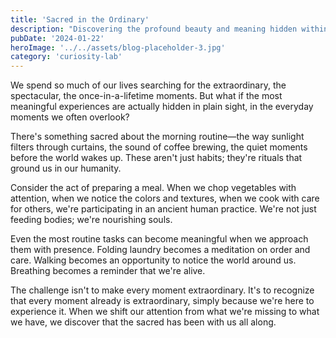 ```yaml
---
title: 'Sacred in the Ordinary'
description: "Discovering the profound beauty and meaning hidden within life's most mundane moments"
pubDate: '2024-01-22'
heroImage: '../../assets/blog-placeholder-3.jpg'
category: 'curiosity-lab'
---
```


We spend so much of our lives searching for the extraordinary, the spectacular, the once-in-a-lifetime moments. But what if the most meaningful experiences are actually hidden in plain sight, in the everyday moments we often overlook?

There's something sacred about the morning routine—the way sunlight filters through curtains, the sound of coffee brewing, the quiet moments before the world wakes up. These aren't just habits; they're rituals that ground us in our humanity.

Consider the act of preparing a meal. When we chop vegetables with attention, when we notice the colors and textures, when we cook with care for others, we're participating in an ancient human practice. We're not just feeding bodies; we're nourishing souls.

Even the most routine tasks can become meaningful when we approach them with presence. Folding laundry becomes a meditation on order and care. Walking becomes an opportunity to notice the world around us. Breathing becomes a reminder that we're alive.

The challenge isn't to make every moment extraordinary. It's to recognize that every moment already is extraordinary, simply because we're here to experience it. When we shift our attention from what we're missing to what we have, we discover that the sacred has been with us all along.
